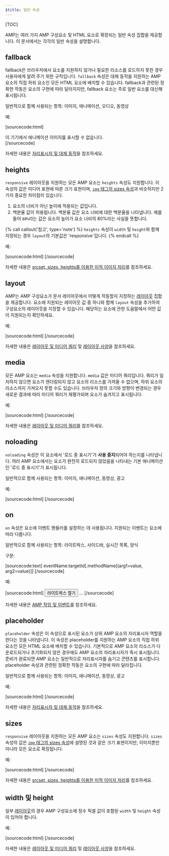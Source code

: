 ```yaml
---
$title: 일반 속성
---
```


[TOC]

AMP는 여러 가지 AMP 구성요소 및 HTML 요소로 확장되는 일반 속성 집합을 제공합니다.  이 문서에서는 각각의 일반 속성을 설명합니다.

## fallback

fallback은 브라우저에서 요소를 지원하지 않거나 필요한 리소스를 로드하지 못한 경우 사용자에게 알려 주기 위한 규칙입니다. `fallback` 속성은 대체 동작을 지원하는 AMP 요소의 직접 하위 요소인 모든 HTML 요소에 배치할 수 있습니다. fallback과 관련된 정확한 작동은 요소의 구현에 따라 달라지지만, fallback 요소는 주로 일반 요소를 대신해 표시됩니다.

일반적으로 함께 사용되는 항목: 이미지, 애니메이션, 오디오, 동영상

예:

[sourcecode:html]
<amp-anim src="animated.gif" width="466" height="355" layout="responsive" >
  <div fallback>이 기기에서 애니메이션 이미지를 표시할 수 없습니다.</div>
</amp-anim>
[/sourcecode]

자세한 내용은 [자리표시자 및 대체 동작](/ko/docs/design/responsive/placeholders.html)을 참조하세요.

## heights

`responsive` 레이아웃을 지원하는 모든 AMP 요소는 `heights` 속성도 지원합니다. 이 속성의 값은 미디어 표현에 따른 크기 표현이며, [`img` 태그의 sizes 속성](https://developer.mozilla.org/ko-KR/docs/Web/HTML/Element/img)과 비슷하지만 2가지 중요한 차이점이 있습니다.


1. 요소의 너비가 아닌 높이에 적용되는 값입니다.
2. 백분율 값이 허용됩니다. 백분율 값은 요소 너비에 대한 백분율을 나타냅니다. 예를 들어 `80%`라는 값은 요소의 높이가 요소 너비의 80%라는 사실을 뜻합니다.

{% call callout('참고', type='note') %}
`heights` 속성이 `width` 및 `height`와 함께 지정되는 경우 `layout`의 기본값은 'responsive`입니다.
{% endcall %}

예:

[sourcecode:html]
<amp-img src="amp.png"
    width="320" height="256"
    heights="(min-width:500px) 200px, 80%">
</amp-img>
[/sourcecode]

자세한 내용은 [srcset, sizes, heights를 이용한 미적 이미지 처리](/ko/docs/design/responsive/art_direction.html)를 참조하세요.

## layout

AMP는 AMP 구성요소가 문서 레이아웃에서 어떻게 작동할지 지정하는 [레이아웃](/ko/docs/design/responsive/control_layout.html#the-layout-attribute) 집합을 제공합니다. 요소에 지원되는 레이아웃 값 중 하나와 함께 `layout` 속성을 추가하여 구성요소의 레이아웃을 지정할 수 있습니다. 해당하는 요소에 관한 도움말에서 어떤 값이 지원되는지 확인하세요.

예:

[sourcecode:html]
<amp-img src="/img/amp.jpg"
    width="1080"
    height="610"
    layout="responsive"
    alt="이미지">
</amp-img>
[/sourcecode]

자세한 내용은 [레이아웃 및 미디어 쿼리](/ko/docs/design/responsive/control_layout.html) 및 [레이아웃 사양](/ko/docs/design/amp-html-layout.html)을 참조하세요.

## media

모든 AMP 요소는 `media` 속성을 지원합니다. `media` 값은 미디어 쿼리입니다. 쿼리가 일치하지 않으면 요소가 렌더링되지 않고 요소의 리소스를 가져올 수 없으며, 하위 요소의 리소스까지 가져오지 못할 수도 있습니다. 브라우저 창의 크기와 방향이 변경되는 경우 새로운 결과에 따라 미디어 쿼리가 재평가되며 요소가 숨겨지고 표시됩니다.

예:

[sourcecode:html]
<amp-img
    media="(min-width: 650px)"
    src="wide.jpg"
    width="466"
    height="355" layout="responsive"></amp-img>
<amp-img
    media="(max-width: 649px)"
    src="narrow.jpg"
    width="527"
    height="193" layout="responsive"></amp-img>
[/sourcecode]

자세한 내용은 [레이아웃 및 미디어 쿼리](/ko/docs/design/responsive/control_layout.html#element-media-queries)를 참조하세요.

## noloading

`noloading` 속성은 이 요소에서 '로드 중 표시기'가 **사용 중지**되어야 하는지를 나타냅니다. 여러 AMP 요소에서는 요소가 완전히 로드되지 않았음을 나타내는 기본 애니메이션인 '로드 중 표시기'가 표시됩니다.

일반적으로 함께 사용되는 항목: 이미지, 애니메이션, 동영상, 광고

예:

[sourcecode:html]
<amp-img src="card.jpg"
    noloading
    height="190"
    width="297"
    layout="responsive">
</amp-img>
[/sourcecode]

## on

`on` 속성은 요소에 이벤트 핸들러를 설정하는 데 사용됩니다. 지원되는 이벤트는 요소에 따라 다릅니다.

일반적으로 함께 사용되는 항목: 라이트박스, 사이드바, 실시간 목록, 양식

구문:

[sourcecode:text]
eventName:targetId[.methodName[(arg1=value, arg2=value)]]
[/sourcecode]

예:

[sourcecode:html]
<button on="tap:my-lightbox">라이트박스 열기</button>
<amp-lightbox id="my-lightbox" layout="nodisplay">
  ...
</amp-lightbox>
[/sourcecode]

자세한 내용은 [AMP 작업 및 이벤트](/ko/docs/interaction_dynamic/amp-actions-and-events.html)를 참조하세요.

## placeholder

`placeholder` 속성은 이 속성으로 표시된 요소가 상위 AMP 요소의 자리표시자 역할을 한다는 것을 나타냅니다. 이 속성은 placeholder를 지원하는 AMP 요소의 직접 하위 요소인 모든 HTML 요소에 배치할 수 있습니다. 기본적으로 AMP 요소의 리소스가 다운로드되거나 초기화되지 않은 경우에도 AMP 요소의 자리표시자가 즉시 표시됩니다. 준비가 완료되면 AMP 요소는 일반적으로 자리표시자를 숨기고 콘텐츠를 표시합니다. placeholder 속성과 관련된 정확한 작동은 요소의 구현에 따라 달라집니다.

일반적으로 함께 사용되는 항목: 이미지, 애니메이션, 동영상, 광고

예:

[sourcecode:html]
<amp-anim src="animated.gif" width="466" height="355" layout="responsive">
  <amp-img placeholder src="preview.png" layout="fill"></amp-img>
</amp-anim>
[/sourcecode]

자세한 내용은 [자리표시자 및 대체 동작](/ko/docs/design/responsive/placeholders.html)을 참조하세요.

## sizes

`responsive` 레이아웃을 지원하는 모든 AMP 요소는 `sizes` 속성도 지원합니다. `sizes` 속성의 값은 [`img` 태그의 sizes 속성](https://developer.mozilla.org/ko-KR/docs/Web/HTML/Element/img)에 설명된 것과 같은 크기 표현이지만, 이미지뿐만 아니라 모든 요소로 확장됩니다.

예:

[sourcecode:html]
<amp-img src="amp.png"
    width="400" height="300"
    layout="responsive"
    sizes="(min-width: 320px) 320px, 100vw">
</amp-img>
[/sourcecode]

자세한 내용은 [srcset, sizes, heights를 이용한 미적 이미지 처리](/ko/docs/design/responsive/art_direction.html)를 참조하세요.

## width 및 height

일부 [레이아웃](/ko/docs/design/responsive/control_layout.html#the-layout-attribute)의 경우 AMP 구성요소에 정수 픽셀 값이 포함된 `width` 및 `height` 속성이 있어야 합니다.

예:

[sourcecode:html]
<amp-anim width="245"
    height="300"
    src="/img/cat.gif"
    alt="고양이 애니메이션">
</amp-anim>
[/sourcecode]

자세한 내용은 [레이아웃 및 미디어 쿼리](/ko/docs/design/responsive/control_layout.html) 및 [레이아웃 사양](/ko/docs/design/amp-html-layout.html)을 참조하세요.
